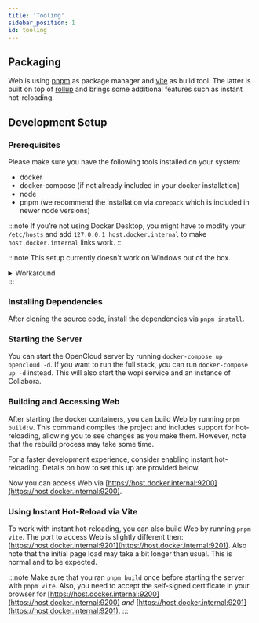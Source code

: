 ```yaml
---
title: 'Tooling'
sidebar_position: 1
id: tooling
---
```


## Packaging

Web is using [pnpm](https://pnpm.io/) as package manager and [vite](https://vitejs.dev/) as build tool. The latter is
built on top of [rollup](https://rollupjs.org/) and brings some additional features such as instant hot-reloading.

## Development Setup

### Prerequisites

Please make sure you have the following tools installed on your system:

- docker
- docker-compose (if not already included in your docker installation)
- node
- pnpm (we recommend the installation via `corepack` which is included in newer node versions)

:::note If you’re not using Docker Desktop, you might have to modify your `/etc/hosts` and add
`127.0.0.1 host.docker.internal` to make `host.docker.internal` links work. :::

:::note This setup currently doesn't work on Windows out of the box.

<details>
  <summary>Workaround</summary>
  
  One of our contributors has opened a PR to a dependency that prevents us from successfully bundling the frontend.
  Feel free to check out [their changes](https://github.com/egoist/rollup-plugin-postcss/pull/384) and build them locally if you absolutely want to work on Windows.
</details>
:::

### Installing Dependencies

After cloning the source code, install the dependencies via `pnpm install`.

### Starting the Server

You can start the OpenCloud server by running `docker-compose up opencloud -d`. If you want to run the full stack, you
can run `docker-compose up -d` instead. This will also start the wopi service and an instance of Collabora.

### Building and Accessing Web

After starting the docker containers, you can build Web by running `pnpm build:w`. This command compiles the project and
includes support for hot-reloading, allowing you to see changes as you make them. However, note that the rebuild process
may take some time.

For a faster development experience, consider enabling instant hot-reloading. Details on how to set this up are provided
below.

Now you can access Web via [https://host.docker.internal:9200](https://host.docker.internal:9200).

### Using Instant Hot-Reload via Vite

To work with instant hot-reloading, you can also build Web by running `pnpm vite`. The port to access Web is slightly
different then: [https://host.docker.internal:9201](https://host.docker.internal:9201). Also note that the initial page
load may take a bit longer than usual. This is normal and to be expected.

:::note Make sure that you ran `pnpm build` once before starting the server with `pnpm vite`. Also, you need to accept
the self-signed certificate in your browser for [https://host.docker.internal:9200](https://host.docker.internal:9200)
_and_ [https://host.docker.internal:9201](https://host.docker.internal:9201). :::
